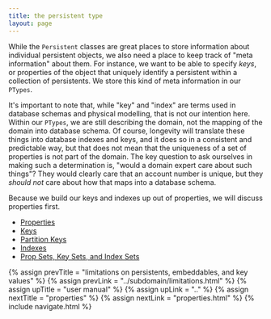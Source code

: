 ```yaml
---
title: the persistent type
layout: page
---
```


While the `Persistent` classes are great places to store information
about individual persistent objects, we also need a place to keep
track of "meta information" about them. For instance, we want to be
able to specify _keys_, or properties of the object that uniquely
identify a persistent within a collection of persistents. We store
this kind of meta information in our `PTypes`.

It's important to note that, while "key" and "index" are terms used in
database schemas and physical modelling, that is not our intention
here. Within our `PTypes`, we are still describing the domain, not
the mapping of the domain into database schema. Of course, longevity
will translate these things into database indexes and keys, and it
does so in a consistent and predictable way, but that does not mean
that the uniqueness of a set of properties is not part of the
domain. The key question to ask ourselves in making such a
determination is, "would a domain expert care about such things"?
They would clearly care that an account number is unique, but they
_should not_ care about how that maps into a database schema.

Because we build our keys and indexes up out of properties, we will
discuss properties first.

- [Properties](properties.html)
- [Keys](keys.html)
- [Partition Keys](partition-keys.html)
- [Indexes](indexes.html)
- [Prop Sets, Key Sets, and Index Sets](sets.html)

{% assign prevTitle = "limitations on persistents, embeddables, and key values" %}
{% assign prevLink  = "../subdomain/limitations.html" %}
{% assign upTitle   = "user manual" %}
{% assign upLink    = ".." %}
{% assign nextTitle = "properties" %}
{% assign nextLink  = "properties.html" %}
{% include navigate.html %}

